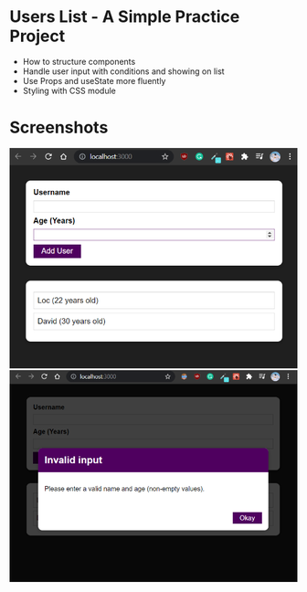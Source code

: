 # Users List - A Simple Practice Project

- How to structure components
- Handle user input with conditions and showing on list
- Use Props and useState more fluently
- Styling with CSS module

# Screenshots

<img src="./screenshots/users-list1.png" width="600px">
<img src="./screenshots/users-list2.png" width="600px">

